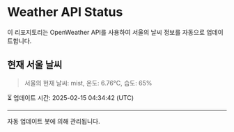 
# Weather API Status

이 리포지토리는 OpenWeather API를 사용하여 서울의 날씨 정보를 자동으로 업데이트합니다.

## 현재 서울 날씨
> 서울의 현재 날씨: mist, 온도: 6.76°C, 습도: 65%

⏳ 업데이트 시간: 2025-02-15 04:34:42 (UTC)

---
자동 업데이트 봇에 의해 관리됩니다.

